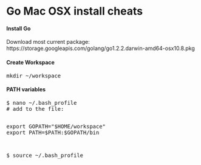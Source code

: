 Go Mac OSX install cheats
=========================

<h4>Install Go</h4>
<p>
Download most current package:
https://storage.googleapis.com/golang/go1.2.2.darwin-amd64-osx10.8.pkg
</p>

<h4>Create Workspace</h4>
<pre>
mkdir ~/workspace
</pre>

<h4>PATH variables</h4>
<pre>
$ nano ~/.bash_profile
# add to the file:

export GOPATH="$HOME/workspace"
export PATH=$PATH:$GOPATH/bin 

$ source ~/.bash_profile
</pre>
